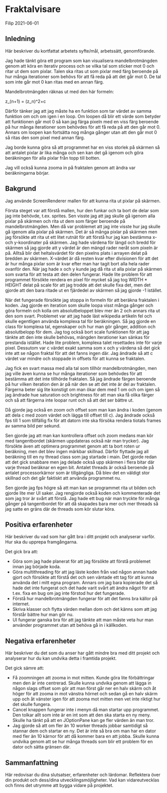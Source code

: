 # Fraktalvisare

Filip 2021-06-01

## Inledning

Här beskriver du kortfattat arbetets syfte/mål, arbetssätt, genomförande.

Jag hade tänkt göra ett program som kan visualisera mandelbrotmängden genom att köra en iterativ process och se vilka tal som sticker mot 0 och ritar ut dem som pixlar. Talen ska ritas ut som pixlar med färg beroende på hur många iterationer som behövs för att få reda på att det går mot 0. De tal som inte går mot 0 kan ritas med en annan färg.

Mandelbrotmängden räknas ut med den här formeln:

z_(n+1) = (z_n)^2+c

Därför tänker jag att jag måste ha en funktion som tar värdet av samma funktion om och om igen i en loop. Om loopen då blir ett värde som betyder att funktionen går mot 0 så kan jag färga pixeln med en viss färg beroende på hur många iterationer som behövdes för att få reda på att den går mot 0. Annars om loopen kan fortsätta nog många gånger utan att den går mot 0 så ritas den som pixel med annan färg.

Jag borde kunna göra så att programmet har en viss storlek på skärmen så att antalet pixlar är lika många och sen kan det gå igenom och göra beräkningen för alla pixlar från topp till botten.

Jag vill också kunna zooma in på fraktalen genom att ändra var beräkningarna börjar.

## Bakgrund

Jag använde ScreenRenderer mallen för att kunna rita ut pixlar på skärmen.

Första steget var att förstå mallen, hur den funkar och ta bort de delar som jag inte behövde, t.ex. sprites. Sen visste jag att jag skulle gå igenom alla pixlar på skärmen och rita ut dem som färger beroende på mandelbrotmängden. Men då var problemet att jag inte visste hur jag skulle gå igenom alla pixlar på skärmen. Det är så många pixlar på skärmen men jag försökte att rita ut ett litet rutnät för att förstå hur jag kan bestämma x- och y-koordinater på skärmen. Jag hade värdena för längd och bredd för skärmen så jag gjorde att y värdet är den mängd rader neråt som pixeln är på. Alltså blir det heltalsvärdet för den pixelns plats i arrayen delat på bredden av skärmen. X-värdet är då resten kvar efter divisionen för att det är hur många pixlar som är kvar efter man har tagit bort alla hela rader ovanför den. När jag hade x och y kunde jag då rita ut alla pixlar på skärmen som svarta för att testa att den delen fungerar. Hade lite problem för att programmet försökte rendera en pixel för mycket så jag tog WIDTH * HEIGHT delat på scale för att jag trodde att det skulle fixa det, men det gjorde att den bara ritade ut en fjärdedel av skärmen så jag gjorde -1 istället.

När det fungerade försökte jag stoppa in formeln för att beräkna fraktalen i koden. Jag gjorde en iteration som skulle loopa visst många gånger och göra formeln och kolla om absolutbeloppet blev mer än 2 och annars rita ut den som svart. Problemet var att jag hade läst wikipedia artikeln fel och skulle egentligen använda komplexa tal för beräkningen. Så jag gjorde en class för komplexa tal, egenskaper och hur man gör gånger, addition och absolutbelopp för dem. Jag tog också bort scale funktionen för att jag tänkte att den inte skulle behövas, mängden iterationer kan sänkas för prestanda istället. Hade lite problem, komplexa talet resettades inte för varje pixel. Dessutom var c värdet exakt samma som x och y värdena så det gick inte att se någon fraktal för att det fanns ingen där. Jag ändrade så att c värdet var mindre och stoppade in offsets för att kunna se fraktalen.

Jag fick en svart massa med alla tal som tillhör mandelbrotmängden, men jag ville även kunna se hur många iterationer som behövdes för att bestämma att det inte tillhörde fraktalen. Så jag ändrade färgen beroende på hur vilken iteration den är på när den se att det inte är del av fraktalen. Färgerna beter sig lite konstigt om man ökar dem med 1 om och om igen så jag ändrade hue saturation och brightness för att man ska få olika färger och så att färgerna inte loopar runt och så att det ser bättre ut.

Då gjorde jag också en zoom och offset som man kan ändra i koden (genom att dela c med zoom värdet och lägga till offset till c). Jag ändrade också fps till 1 som tillfällig fix för att datorn inte ska försöka rendera tiotals frames av samma bild per sekund.

Sen gjorde jag att man kan kontrollera offset och zoom medans man kör med tangentbordet (skärmen uppdateras också när man trycker). Jag försökte även att optimera programmet genom att ta bort roten ur beräkning, men det blev ingen märkbar skillnad. Därför flyttade jag all beräkning till en ny thread class som jag startade i main. Det gjorde redan att det gick snabbare men jag delade också upp skärmen i flera bitar där varje thread beräknar en egen bit. Antalet threads är också beroende på antalet processorkärnor som är tillgängliga. Då blev det en väldigt stor skillnad och det går faktiskt att använda programmet nu.

Sen gjorde jag fps högre så att man kan se programmet rita ut bilden och gjorde lite mer UI saker. Jag rengjorde också koden och kommenterade det som jag tror är svårt att förstå. Jag hade ett bug när man tryckte för många gånger på tangentbordet för att då skapades bara mer och mer threads så jag satte en gräns där de threads som kör slutar köra.

## Positiva erfarenheter

Här beskriver du vad som har gått bra i ditt projekt och analyserar varför. Hur ska du upprepa framgångarna.

Det gick bra att:

* Göra som jag hade planerat för att jag försökte att förstå problemet innan jag började koda.
* Göra multithreading för att jag läste koden från vad någon annan hade gjort och försökte att förstå det och sen väntade ett tag för att kunna använda det i mitt egna program. Annars om jag bara kopierade det så hade det inte fungerat och det hade varit svårt att ändra något för att t.ex. fixa en bug om jag inte förstod hur det fungerade.
* Förstå hur mandelbrotmängden fungerar för att det fanns bra källor på internet.
* Skriva klasser och flytta värden mellan dom och det känns som att jag förstår bättre hur man gör nu.
* UI fungerar ganska bra för att jag tänkte att man måste veta hur man använder programmet utan att behöva gå in i källkoden.

## Negativa erfarenheter

Här beskriver du det som du anser har gått mindre bra med ditt projekt och analyserar hur du kan undvika detta i framtida projekt.

Det gick sämre att:

* Få zoomningen att zooma in mot mitten. Kunde göra lite förbättringar men den är inte centrerad. Skulle kunna undvika genom att lägga in någon slags offset som gör att man först går ner en halv skärm och åt höger för att zooma in mot vänstra hörnet och sedan gå en halv skärm upp och åt vänster igen för att zooma mot mitten men vet inte riktigt hur det skulle fungera.
* Cancel knappen fungerar inte i menyn då man startar upp programmet. Den tolkar allt som inte är en int som att den ska starta en ny meny. Skulle ha tänkt på att en JOptionPane kan ge fler värden än man tror.
* Jag gjorde så att om fler än 10 worker threads jobbar samtidigt så stannar dem och startar en ny. Det är inte så bra om man har en dator med fler än 10 kärnor för att då kommer bara en att jobba. Skulle kunna undvika genom att se hur många threads som blir ett problem för en dator och sätta gränsen där.

## Sammanfattning

Här redovisar du dina slutsatser, erfarenheter och lärdomar. Reflektera över din produkt och dess/dina utvecklingsmöjligheter.
Vad kan vidareutvecklas och finns det utrymme att bygga vidare på projektet.
